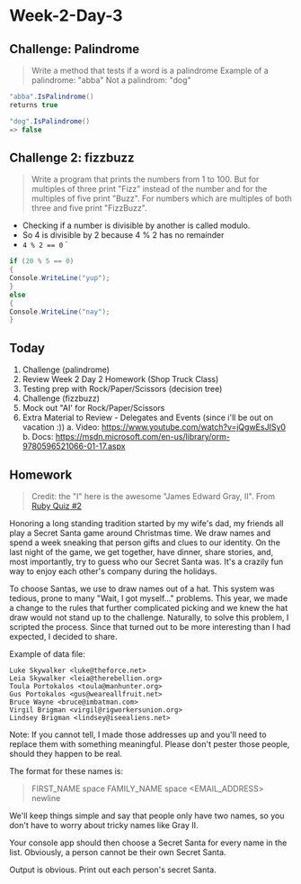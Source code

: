 # Week-2-Day-3

Challenge: Palindrome
-------------------

> Write a method that tests if a word is a palindrome
> Example of a palindrome: "abba"
> Not a palindrom: "dog"

```c#
"abba".IsPalindrome()
returns true

"dog".IsPalindrome()
=> false
```


Challenge 2: fizzbuzz
---------------

> Write a program that prints the numbers from 1 to 100.
> But for multiples of three print "Fizz" instead of the
> number and for the multiples of five print "Buzz". For
> numbers which are multiples of both three and five
> print "FizzBuzz".

* Checking if a number is divisible by another is called modulo.
* So 4 is divisible by 2 because 4 % 2 has no remainder
* `4 % 2 == 0` `

```c#
if (20 % 5 == 0)
{
Console.WriteLine("yup");
}
else
{
Console.WriteLine("nay");
}
```



## Today

1. Challenge (palindrome)
2. Review Week 2 Day 2 Homework (Shop Truck Class)
2. Testing prep with Rock/Paper/Scissors (decision tree)
3. Challenge (fizzbuzz)
4. Mock out "AI' for Rock/Paper/Scissors
5. Extra Material to Review - Delegates and Events (since i'll be out on vacation :))
    a. Video: https://www.youtube.com/watch?v=jQgwEsJISy0
    b. Docs: https://msdn.microsoft.com/en-us/library/orm-9780596521066-01-17.aspx

Homework
--------

> Credit: the "I" here is the awesome "James Edward Gray, II". From [Ruby Quiz #2](http://rubyquiz.com/quiz2.html)

Honoring a long standing tradition started by my wife's dad, my friends all play
a Secret Santa game around Christmas time. We draw names and spend a week
sneaking that person gifts and clues to our identity. On the last night of the
game, we get together, have dinner, share stories, and, most importantly, try to
guess who our Secret Santa was. It's a crazily fun way to enjoy each other's
company during the holidays.

To choose Santas, we use to draw names out of a hat. This system was tedious,
prone to many "Wait, I got myself..." problems. This year, we made a change to
the rules that further complicated picking and we knew the hat draw would not
stand up to the challenge. Naturally, to solve this problem, I scripted the
process. Since that turned out to be more interesting than I had expected, I
decided to share.

Example of data file:

```
Luke Skywalker <luke@theforce.net>  
Leia Skywalker <leia@therebellion.org>  
Toula Portokalos <toula@manhunter.org>  
Gus Portokalos <gus@weareallfruit.net>  
Bruce Wayne <bruce@imbatman.com>  
Virgil Brigman <virgil@rigworkersunion.org>  
Lindsey Brigman <lindsey@iseealiens.net>  
```

Note: If you cannot tell, I made those addresses up and you'll need to replace
them with something meaningful. Please don't pester those people, should they
happen to be real.

The format for these names is:

> FIRST_NAME space FAMILY_NAME space <EMAIL_ADDRESS> newline

We'll keep things simple and say that people only have two names, so you don't
have to worry about tricky names like Gray II.

Your console app should then choose a Secret Santa for every name in the list.
Obviously, a person cannot be their own Secret Santa. 

Output is obvious. Print out each person's secret Santa.
